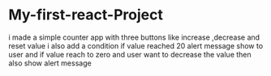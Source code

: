 # My-first-react-Project
i made a simple counter app with three buttons like increase ,decrease and reset value i also add a condition if value reached 20 alert message show to user and if value reach to zero and user want to decrease the value then also show alert message 
